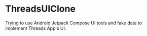 # ThreadsUIClone

Trying to use Android Jetpack Compose UI tools and fake data to implement Threads App's UI.
